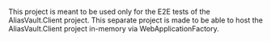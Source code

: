 This project is meant to be used only for the E2E tests of the AliasVault.Client project.
This separate project is made to be able to host the AliasVault.Client project in-memory via WebApplicationFactory.
